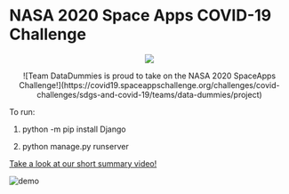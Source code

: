 # NASA 2020 Space Apps COVID-19 Challenge

<p align="center"><img src= "https://pbs.twimg.com/profile_images/1253737321574420482/okug2TUc_400x400.jpg"</p>

<p align="center">![Team DataDummies is proud to take on the NASA 2020 SpaceApps Challenge!](https://covid19.spaceappschallenge.org/challenges/covid-challenges/sdgs-and-covid-19/teams/data-dummies/project)</p>

To run:

1. python -m pip install Django

2. python manage.py runserver

[Take a look at our short summary video!](https://streamable.com/9d7e2k)


![demo](https://i.ibb.co/7tXcYgn/screencapture-127-0-0-1-8000-2020-05-31-23-22-49.png)
